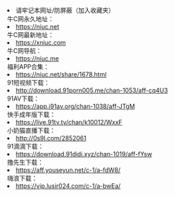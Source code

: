 <li>请牢记本网址/防屏蔽（加入收藏夹）</li>
牛C网永久地址：<li><a href="https://niuc.net" target="_blank" rel="noopener">https://niuc.net</a></li>
牛C网最新地址：<li><a href="https://xniuc.com" target="_blank" rel="noopener">https://xniuc.com</a></li>
牛C网导航：<li><a href="https://niuc.me" target="_blank" rel="noopener">https://niuc.me</a></li>
福利APP合集：<li><a href="https://niuc.net/share/1678.html" target="_blank" rel="noopener">https://niuc.net/share/1678.html</a></li>
91短视频下载：<li><a href="http://download.91porn005.me/chan-1053/aff-cq4U3" target="_blank" rel="noopener">http://download.91porn005.me/chan-1053/aff-cq4U3</a></li>
91AV下载：<li><a href="http://download.i91av.org/chan-1038/aff-JTgM" target="_blank" rel="noopener">https://app.i91av.org/chan-1038/aff-JTgM</a></li>
快手成年版下载：<li><a href="https://a.kslive.tv/chan/k10012/WxxF" target="_blank" rel="noopener">https://live.91tv.tv/chan/k10012/WxxF</a></li>
小奶猫直播下载：<li><a href="http://0s9l.com/2852061" target="_blank" rel="noopener">http://0s9l.com/2852061</a></li>
91滴滴下载：<li><a href="https://aff.91didi.me/chan-1019/aff-fYsw" target="_blank" rel="noopener">https://download.91didi.xyz/chan-1019/aff-fYsw</a></li>
撸先生下载：<li><a href="https://aff.youseyun.net/c-1/a-fdW8/" target="_blank" rel="noopener">https://aff.youseyun.net/c-1/a-fdW8/</a></li>
嗨浪下载：<li><a href="https://vip.lusir024.com/c-1/a-bwEa/" target="_blank" rel="noopener">https://vip.lusir024.com/c-1/a-bwEa/</a></li>
